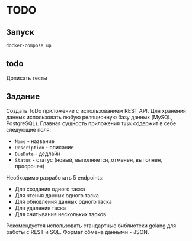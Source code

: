 # TODO

## Запуск

`docker-compose up`

## todo

Дописать тесты

## Задание

Создать ToDo приложение с использованием REST API. Для хранения данных использовать любую реляционную базу данных (MySQL, PostgreSQL).
Главная сущность приложения `Task` содержит в себе следующие поля:
- `Name` - название
- `Description` - описание
- `DueDate` - дедлайн
- `Status` - статус (новый, выполняется, отменен, выполнен, просрочен)

Необходимо разработать 5 endpoints:
- Для создания одного таска
- Для чтения данных одного таска
- Для обновления данных одного таска
- Для удаления таска
- Для считывания нескольких тасков

Рекомендуется использовать стандартные библиотеки golang для работы с REST и SQL. Формат обмена данными - JSON.

